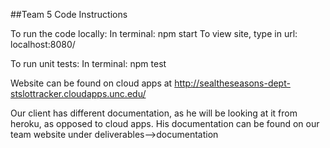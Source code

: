 ##Team 5 Code Instructions


To run the code locally:
In terminal: npm start
To view site, type in url: localhost:8080/

To run unit tests:
In terminal: npm test

Website can be found on cloud apps at http://sealtheseasons-dept-stslottracker.cloudapps.unc.edu/

Our client has different documentation, as he will be looking at it from heroku, as opposed to cloud apps. His documentation can be found on our team website under deliverables-->documentation

